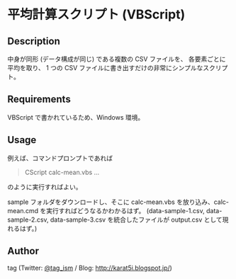 # 平均計算スクリプト (VBScript)

## Description

中身が同形 (データ構成が同じ) である複数の CSV ファイルを、
各要素ごとに平均を取り、
1 つの CSV ファイルに書き出すだけの非常にシンプルなスクリプト。


## Requirements

VBScript で書かれているため、Windows 環境。


## Usage

例えば、コマンドプロンプトであれば

> CScript calc-mean.vbs <output> <input-1> <input-2> ... <inpput-n>

のように実行すればよい。

sample フォルダをダウンロードし、そこに calc-mean.vbs を放り込み、calc-mean.cmd を実行すればどうなるかわかるはず。 (data-sample-1.csv, data-sample-2.csv, data-sample-3.csv を統合したファイルが output.csv として現れるはず。)


## Author

tag (Twitter: [@tag_ism](https://twitter.com/tag_ism "tag (@tag_ism) | Twitter") / Blog: http://karat5i.blogspot.jp/)
